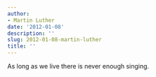 ```yaml
---
author:
- Martin Luther
date: '2012-01-08'
description: ''
slug: 2012-01-08-martin-luther
title: ''
---
```

As long as we live there is never enough singing.



